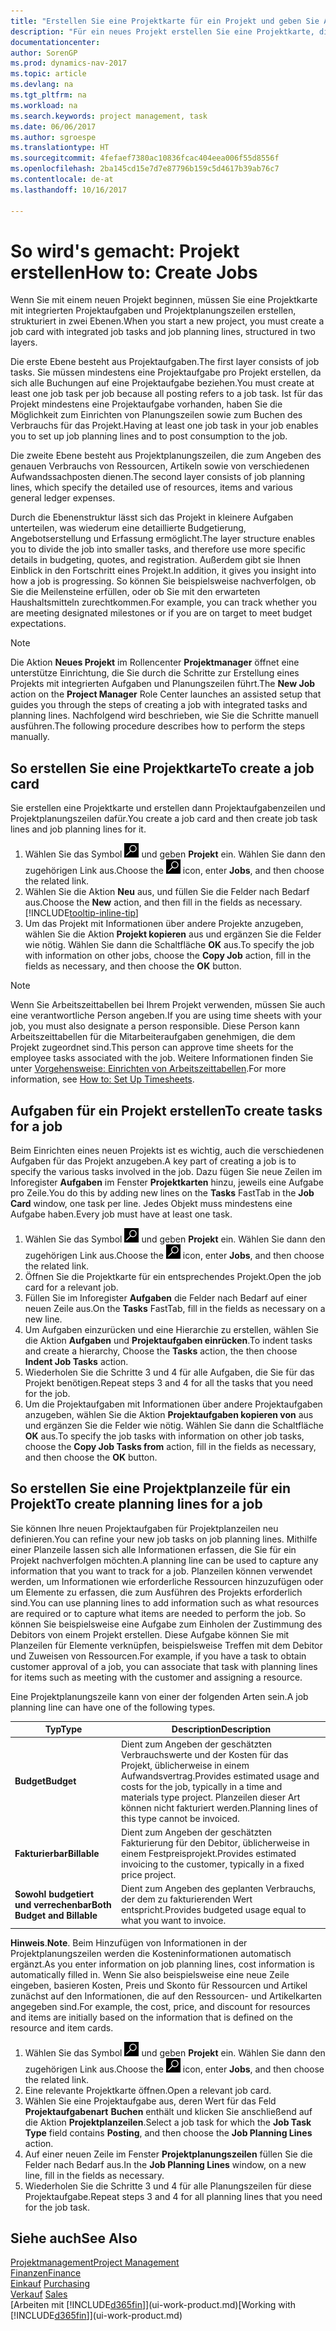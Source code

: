 ```yaml
---
title: "Erstellen Sie eine Projektkarte für ein Projekt und geben Sie Aufgaben an"
description: "Für ein neues Projekt erstellen Sie eine Projektkarte, die Projektaufgaben und enthält Planungszeilen erstellt, um Ihnen zu helfen, Status und Budgets zu verwalten."
documentationcenter: 
author: SorenGP
ms.prod: dynamics-nav-2017
ms.topic: article
ms.devlang: na
ms.tgt_pltfrm: na
ms.workload: na
ms.search.keywords: project management, task
ms.date: 06/06/2017
ms.author: sgroespe
ms.translationtype: HT
ms.sourcegitcommit: 4fefaef7380ac10836fcac404eea006f55d8556f
ms.openlocfilehash: 2ba145cd15e7d7e87796b159c5d4617b39ab76c7
ms.contentlocale: de-at
ms.lasthandoff: 10/16/2017

---
```

# <a name="how-to-create-jobs"></a><span data-ttu-id="0ba1f-103">So wird's gemacht: Projekt erstellen</span><span class="sxs-lookup"><span data-stu-id="0ba1f-103">How to: Create Jobs</span></span>
<span data-ttu-id="0ba1f-104">Wenn Sie mit einem neuen Projekt beginnen, müssen Sie eine Projektkarte mit integrierten Projektaufgaben und Projektplanungszeilen erstellen, strukturiert in zwei Ebenen.</span><span class="sxs-lookup"><span data-stu-id="0ba1f-104">When you start a new project, you must create a job card with integrated job tasks and job planning lines, structured in two layers.</span></span>  

<span data-ttu-id="0ba1f-105">Die erste Ebene besteht aus Projektaufgaben.</span><span class="sxs-lookup"><span data-stu-id="0ba1f-105">The first layer consists of job tasks.</span></span> <span data-ttu-id="0ba1f-106">Sie müssen mindestens eine Projektaufgabe pro Projekt erstellen, da sich alle Buchungen auf eine Projektaufgabe beziehen.</span><span class="sxs-lookup"><span data-stu-id="0ba1f-106">You must create at least one job task per job because all posting refers to a job task.</span></span> <span data-ttu-id="0ba1f-107">Ist für das Projekt mindestens eine Projektaufgabe vorhanden, haben Sie die Möglichkeit zum Einrichten von Planungszeilen sowie zum Buchen des Verbrauchs für das Projekt.</span><span class="sxs-lookup"><span data-stu-id="0ba1f-107">Having at least one job task in your job enables you to set up job planning lines and to post consumption to the job.</span></span>

<span data-ttu-id="0ba1f-108">Die zweite Ebene besteht aus Projektplanungszeilen, die zum Angeben des genauen Verbrauchs von Ressourcen, Artikeln sowie von verschiedenen Aufwandssachposten dienen.</span><span class="sxs-lookup"><span data-stu-id="0ba1f-108">The second layer consists of job planning lines, which specify the detailed use of resources, items and various general ledger expenses.</span></span>

<span data-ttu-id="0ba1f-109">Durch die Ebenenstruktur lässt sich das Projekt in kleinere Aufgaben unterteilen, was wiederum eine detaillierte Budgetierung, Angebotserstellung und Erfassung ermöglicht.</span><span class="sxs-lookup"><span data-stu-id="0ba1f-109">The layer structure enables you to divide the job into smaller tasks, and therefore use more specific details in budgeting, quotes, and registration.</span></span> <span data-ttu-id="0ba1f-110">Außerdem gibt sie Ihnen Einblick in den Fortschritt eines Projekt.</span><span class="sxs-lookup"><span data-stu-id="0ba1f-110">In addition, it gives you insight into how a job is progressing.</span></span> <span data-ttu-id="0ba1f-111">So können Sie beispielsweise nachverfolgen, ob Sie die Meilensteine erfüllen, oder ob Sie mit den erwarteten Haushaltsmitteln zurechtkommen.</span><span class="sxs-lookup"><span data-stu-id="0ba1f-111">For example, you can track whether you are meeting designated milestones or if you are on target to meet budget expectations.</span></span>

> [!NOTE]  
>   <span data-ttu-id="0ba1f-112">Die Aktion **Neues Projekt** im Rollencenter **Projektmanager** öffnet eine unterstütze Einrichtung, die Sie durch die Schritte zur Erstellung eines Projekts mit integrierten Aufgaben und Planungszeilen führt.</span><span class="sxs-lookup"><span data-stu-id="0ba1f-112">The **New Job** action on the **Project Manager** Role Center launches an assisted setup that guides you through the steps of creating a job with integrated tasks and planning lines.</span></span> <span data-ttu-id="0ba1f-113">Nachfolgend wird beschrieben, wie Sie die Schritte manuell ausführen.</span><span class="sxs-lookup"><span data-stu-id="0ba1f-113">The following procedure describes how to perform the steps manually.</span></span>

## <a name="to-create-a-job-card"></a><span data-ttu-id="0ba1f-114">So erstellen Sie eine Projektkarte</span><span class="sxs-lookup"><span data-stu-id="0ba1f-114">To create a job card</span></span>
<span data-ttu-id="0ba1f-115">Sie erstellen eine Projektkarte und erstellen dann Projektaufgabenzeilen und Projektplanungszeilen dafür.</span><span class="sxs-lookup"><span data-stu-id="0ba1f-115">You create a job card and then create job task lines and job planning lines for it.</span></span>

1. <span data-ttu-id="0ba1f-116">Wählen Sie das Symbol ![Nach Seite oder Bericht suchen](media/ui-search/search_small.png "Nach Seite oder Bericht suchen") und geben **Projekt** ein. Wählen Sie dann den zugehörigen Link aus.</span><span class="sxs-lookup"><span data-stu-id="0ba1f-116">Choose the ![Search for Page or Report](media/ui-search/search_small.png "Search for Page or Report icon") icon, enter **Jobs**, and then choose the related link.</span></span>  
2. <span data-ttu-id="0ba1f-117">Wählen Sie die Aktion **Neu** aus, und füllen Sie die Felder nach Bedarf aus.</span><span class="sxs-lookup"><span data-stu-id="0ba1f-117">Choose the **New** action, and then fill in the fields as necessary.</span></span> [!INCLUDE[tooltip-inline-tip](includes/tooltip-inline-tip_md.md)]
3. <span data-ttu-id="0ba1f-118">Um das Projekt mit Informationen über andere Projekte anzugeben, wählen Sie die Aktion **Projekt kopieren** aus und ergänzen Sie die Felder wie nötig. Wählen Sie dann die Schaltfläche **OK** aus.</span><span class="sxs-lookup"><span data-stu-id="0ba1f-118">To specify the job with information on other jobs, choose the **Copy Job** action, fill in the fields as necessary, and then choose the **OK** button.</span></span>

> [!NOTE]  
>   <span data-ttu-id="0ba1f-119">Wenn Sie Arbeitszeittabellen bei Ihrem Projekt verwenden, müssen Sie auch eine verantwortliche Person angeben.</span><span class="sxs-lookup"><span data-stu-id="0ba1f-119">If you are using time sheets with your job, you must also designate a person responsible.</span></span> <span data-ttu-id="0ba1f-120">Diese Person kann Arbeitszeittabellen für die Mitarbeiteraufgaben genehmigen, die dem Projekt zugeordnet sind.</span><span class="sxs-lookup"><span data-stu-id="0ba1f-120">This person can approve time sheets for the employee tasks associated with the job.</span></span> <span data-ttu-id="0ba1f-121">Weitere Informationen finden Sie unter [Vorgehensweise: Einrichten von Arbeitszeittabellen](projects-how-setup-time-sheets.md).</span><span class="sxs-lookup"><span data-stu-id="0ba1f-121">For more information, see [How to: Set Up Timesheets](projects-how-setup-time-sheets.md).</span></span>

## <a name="to-create-tasks-for-a-job"></a><span data-ttu-id="0ba1f-122">Aufgaben für ein Projekt erstellen</span><span class="sxs-lookup"><span data-stu-id="0ba1f-122">To create tasks for a job</span></span>
<span data-ttu-id="0ba1f-123">Beim Einrichten eines neuen Projekts ist es wichtig, auch die verschiedenen Aufgaben für das Projekt anzugeben.</span><span class="sxs-lookup"><span data-stu-id="0ba1f-123">A key part of creating a job is to specify the various tasks involved in the job.</span></span> <span data-ttu-id="0ba1f-124">Dazu fügen Sie neue Zeilen im Inforegister **Aufgaben** im Fenster **Projektkarten** hinzu, jeweils eine Aufgabe pro Zeile.</span><span class="sxs-lookup"><span data-stu-id="0ba1f-124">You do this by adding new lines on the **Tasks** FastTab in the **Job Card** window, one task per line.</span></span> <span data-ttu-id="0ba1f-125">Jedes Objekt muss mindestens eine Aufgabe haben.</span><span class="sxs-lookup"><span data-stu-id="0ba1f-125">Every job must have at least one task.</span></span>

1. <span data-ttu-id="0ba1f-126">Wählen Sie das Symbol ![Nach Seite oder Bericht suchen](media/ui-search/search_small.png "Nach Seite oder Bericht suchen") und geben **Projekt** ein. Wählen Sie dann den zugehörigen Link aus.</span><span class="sxs-lookup"><span data-stu-id="0ba1f-126">Choose the ![Search for Page or Report](media/ui-search/search_small.png "Search for Page or Report icon") icon, enter **Jobs**, and then choose the related link.</span></span>
2. <span data-ttu-id="0ba1f-127">Öffnen Sie die Projektkarte für ein entsprechendes Projekt.</span><span class="sxs-lookup"><span data-stu-id="0ba1f-127">Open the job card for a relevant job.</span></span>
3. <span data-ttu-id="0ba1f-128">Füllen Sie im Inforegister **Aufgaben** die Felder nach Bedarf auf einer neuen Zeile aus.</span><span class="sxs-lookup"><span data-stu-id="0ba1f-128">On the **Tasks** FastTab, fill in the fields as necessary on a new line.</span></span>
4. <span data-ttu-id="0ba1f-129">Um Aufgaben einzurücken und eine Hierarchie zu erstellen, wählen Sie die Aktion **Aufgaben** und **Projektaufgaben einrücken**.</span><span class="sxs-lookup"><span data-stu-id="0ba1f-129">To indent tasks and create a hierarchy, Choose the **Tasks** action, the then choose **Indent Job Tasks** action.</span></span>
5. <span data-ttu-id="0ba1f-130">Wiederholen Sie die Schritte 3 und 4 für alle Aufgaben, die Sie für das Projekt benötigen.</span><span class="sxs-lookup"><span data-stu-id="0ba1f-130">Repeat steps 3 and 4 for all the tasks that you need for the job.</span></span>
6. <span data-ttu-id="0ba1f-131">Um die Projektaufgaben mit Informationen über andere Projektaufgaben anzugeben, wählen Sie die Aktion **Projektaufgaben kopieren von** aus und ergänzen Sie die Felder wie nötig. Wählen Sie dann die Schaltfläche **OK** aus.</span><span class="sxs-lookup"><span data-stu-id="0ba1f-131">To specify the job tasks with information on other job tasks, choose the **Copy Job Tasks from** action, fill in the fields as necessary, and then choose the **OK** button.</span></span>

## <a name="to-create-planning-lines-for-a-job"></a><span data-ttu-id="0ba1f-132">So erstellen Sie eine Projektplanzeile für ein Projekt</span><span class="sxs-lookup"><span data-stu-id="0ba1f-132">To create planning lines for a job</span></span>
<span data-ttu-id="0ba1f-133">Sie können Ihre neuen Projektaufgaben für Projektplanzeilen neu definieren.</span><span class="sxs-lookup"><span data-stu-id="0ba1f-133">You can refine your new job tasks on job planning lines.</span></span> <span data-ttu-id="0ba1f-134">Mithilfe einer Planzeile lassen sich alle Informationen erfassen, die Sie für ein Projekt nachverfolgen möchten.</span><span class="sxs-lookup"><span data-stu-id="0ba1f-134">A planning line can be used to capture any information that you want to track for a job.</span></span> <span data-ttu-id="0ba1f-135">Planzeilen können verwendet werden, um Informationen wie erforderliche Ressourcen hinzuzufügen oder um Elemente zu erfassen, die zum Ausführen des Projekts erforderlich sind.</span><span class="sxs-lookup"><span data-stu-id="0ba1f-135">You can use planning lines to add information such as what resources are required or to capture what items are needed to perform the job.</span></span> <span data-ttu-id="0ba1f-136">So können Sie beispielsweise eine Aufgabe zum Einholen der Zustimmung des Debitors von einem Projekt erstellen. Diese Aufgabe können Sie mit Planzeilen für Elemente verknüpfen, beispielsweise Treffen mit dem Debitor und Zuweisen von Ressourcen.</span><span class="sxs-lookup"><span data-stu-id="0ba1f-136">For example, if you have a task to obtain customer approval of a job, you can associate that task with planning lines for items such as meeting with the customer and assigning a resource.</span></span>  

<span data-ttu-id="0ba1f-137">Eine Projektplanungszeile kann von einer der folgenden Arten sein.</span><span class="sxs-lookup"><span data-stu-id="0ba1f-137">A job planning line can have one of the following types.</span></span>  

| <span data-ttu-id="0ba1f-138">Typ</span><span class="sxs-lookup"><span data-stu-id="0ba1f-138">Type</span></span> | <span data-ttu-id="0ba1f-139">Description</span><span class="sxs-lookup"><span data-stu-id="0ba1f-139">Description</span></span> |
| --- | --- |
| <span data-ttu-id="0ba1f-140">**Budget**</span><span class="sxs-lookup"><span data-stu-id="0ba1f-140">**Budget**</span></span> |<span data-ttu-id="0ba1f-141">Dient zum Angeben der geschätzten Verbrauchswerte und der Kosten für das Projekt, üblicherweise in einem Aufwandsvertrag.</span><span class="sxs-lookup"><span data-stu-id="0ba1f-141">Provides estimated usage and costs for the job, typically in a time and materials type project.</span></span> <span data-ttu-id="0ba1f-142">Planzeilen dieser Art können nicht fakturiert werden.</span><span class="sxs-lookup"><span data-stu-id="0ba1f-142">Planning lines of this type cannot be invoiced.</span></span> |
| <span data-ttu-id="0ba1f-143">**Fakturierbar**</span><span class="sxs-lookup"><span data-stu-id="0ba1f-143">**Billable**</span></span> |<span data-ttu-id="0ba1f-144">Dient zum Angeben der geschätzten Fakturierung für den Debitor, üblicherweise in einem Festpreisprojekt.</span><span class="sxs-lookup"><span data-stu-id="0ba1f-144">Provides estimated invoicing to the customer, typically in a fixed price project.</span></span> |
| <span data-ttu-id="0ba1f-145">**Sowohl budgetiert und verrechenbar**</span><span class="sxs-lookup"><span data-stu-id="0ba1f-145">**Both Budget and Billable**</span></span> |<span data-ttu-id="0ba1f-146">Dient zum Angeben des geplanten Verbrauchs, der dem zu fakturierenden Wert entspricht.</span><span class="sxs-lookup"><span data-stu-id="0ba1f-146">Provides budgeted usage equal to what you want to invoice.</span></span> |

<span data-ttu-id="0ba1f-147">**Hinweis**.</span><span class="sxs-lookup"><span data-stu-id="0ba1f-147">**Note**.</span></span> <span data-ttu-id="0ba1f-148">Beim Hinzufügen von Informationen in der Projektplanungszeilen werden die Kosteninformationen automatisch ergänzt.</span><span class="sxs-lookup"><span data-stu-id="0ba1f-148">As you enter information on job planning lines, cost information is automatically filled in.</span></span> <span data-ttu-id="0ba1f-149">Wenn Sie also beispielsweise eine neue Zeile eingeben, basieren Kosten, Preis und Skonto für Ressourcen und Artikel zunächst auf den Informationen, die auf den Ressourcen- und Artikelkarten angegeben sind.</span><span class="sxs-lookup"><span data-stu-id="0ba1f-149">For example, the cost, price, and discount for resources and items are initially based on the information that is defined on the resource and item cards.</span></span>

1. <span data-ttu-id="0ba1f-150">Wählen Sie das Symbol ![Nach Seite oder Bericht suchen](media/ui-search/search_small.png "Nach Seite oder Bericht suchen") und geben **Projekt** ein. Wählen Sie dann den zugehörigen Link aus.</span><span class="sxs-lookup"><span data-stu-id="0ba1f-150">Choose the ![Search for Page or Report](media/ui-search/search_small.png "Search for Page or Report icon") icon, enter **Jobs**, and then choose the related link.</span></span>
2. <span data-ttu-id="0ba1f-151">Eine relevante Projektkarte öffnen.</span><span class="sxs-lookup"><span data-stu-id="0ba1f-151">Open a relevant job card.</span></span>
3. <span data-ttu-id="0ba1f-152">Wählen Sie eine Projektaufgabe aus, deren Wert für das Feld **Projektaufgabenart** **Buchen** enthält und klicken Sie anschließend auf die Aktion **Projektplanzeilen**.</span><span class="sxs-lookup"><span data-stu-id="0ba1f-152">Select a job task for which the **Job Task Type** field contains **Posting**, and then choose the **Job Planning Lines** action.</span></span>  
4. <span data-ttu-id="0ba1f-153">Auf einer neuen Zeile im Fenster **Projektplanungszeilen** füllen Sie die Felder nach Bedarf aus.</span><span class="sxs-lookup"><span data-stu-id="0ba1f-153">In the **Job Planning Lines** window, on a new line, fill in the fields as necessary.</span></span>
5. <span data-ttu-id="0ba1f-154">Wiederholen Sie die Schritte 3 und 4 für alle Planungszeilen für diese Projektaufgabe.</span><span class="sxs-lookup"><span data-stu-id="0ba1f-154">Repeat steps 3 and 4 for all planning lines that you need for the job task.</span></span>

## <a name="see-also"></a><span data-ttu-id="0ba1f-155">Siehe auch</span><span class="sxs-lookup"><span data-stu-id="0ba1f-155">See Also</span></span>
[<span data-ttu-id="0ba1f-156">Projektmanagement</span><span class="sxs-lookup"><span data-stu-id="0ba1f-156">Project Management</span></span>](projects-manage-projects.md)  
[<span data-ttu-id="0ba1f-157">Finanzen</span><span class="sxs-lookup"><span data-stu-id="0ba1f-157">Finance</span></span>](finance.md)  
<span data-ttu-id="0ba1f-158">[Einkauf](purchasing-manage-purchasing.md)       </span><span class="sxs-lookup"><span data-stu-id="0ba1f-158">[Purchasing](purchasing-manage-purchasing.md)       </span></span>  
<span data-ttu-id="0ba1f-159">[Verkauf](sales-manage-sales.md)    </span><span class="sxs-lookup"><span data-stu-id="0ba1f-159">[Sales](sales-manage-sales.md)    </span></span>  
<span data-ttu-id="0ba1f-160">[Arbeiten mit [!INCLUDE[d365fin](includes/d365fin_md.md)]](ui-work-product.md)</span><span class="sxs-lookup"><span data-stu-id="0ba1f-160">[Working with [!INCLUDE[d365fin](includes/d365fin_md.md)]](ui-work-product.md)</span></span>  

